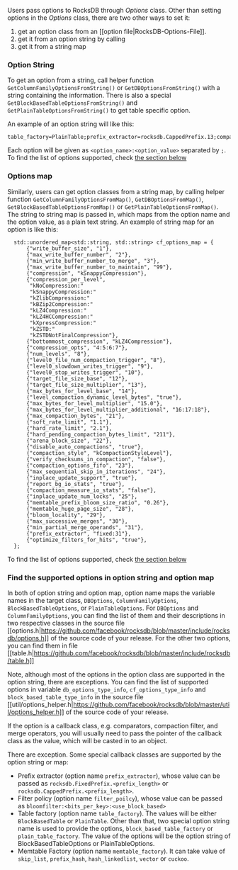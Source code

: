Users pass options to RocksDB through _Options_ class. Other than setting options in the _Options_ class, there are two other ways to set it:

1. get an option class from an [[option file|RocksDB-Options-File]].
2. get it from an option string by calling
3. get it from a string map

### Option String

To get an option from a string, call helper function `GetColumnFamilyOptionsFromString()` or `GetDBOptionsFromString()` with a string containing the information. There is also a special `GetBlockBasedTableOptionsFromString()` and `GetPlainTableOptionsFromString()` to get table specific option. 

An example of an option string will like this:
```
table_factory=PlainTable;prefix_extractor=rocksdb.CappedPrefix.13;comparator=leveldb.BytewiseComparator;compression_per_level=kBZip2Compression:kBZip2Compression:kBZip2Compression:kNoCompression:kZlibCompression:kBZip2Compression:kSnappyCompression;max_bytes_for_level_base=986;bloom_locality=8016;target_file_size_base=4294976376;memtable_huge_page_size=2557;max_successive_merges=5497;max_sequential_skip_in_iterations=4294971408;arena_block_size=1893;target_file_size_multiplier=35;min_write_buffer_number_to_merge=9;max_write_buffer_number=84;write_buffer_size=1653;max_compaction_bytes=64;max_bytes_for_level_multiplier=60;memtable_factory=SkipListFactory;compression=kNoCompression;bottommost_compression=kDisableCompressionOption;min_partial_merge_operands=7576;level0_stop_writes_trigger=33;num_levels=99;level0_slowdown_writes_trigger=22;level0_file_num_compaction_trigger=14;compaction_filter=urxcqstuwnCompactionFilter;soft_rate_limit=530.615385;soft_pending_compaction_bytes_limit=0;max_write_buffer_number_to_maintain=84;verify_checksums_in_compaction=false;merge_operator=aabcxehazrMergeOperator;memtable_prefix_bloom_size_ratio=0.4642;memtable_insert_with_hint_prefix_extractor=rocksdb.CappedPrefix.13;paranoid_file_checks=true;force_consistency_checks=true;inplace_update_num_locks=7429;optimize_filters_for_hits=false;level_compaction_dynamic_level_bytes=false;inplace_update_support=false;compaction_style=kCompactionStyleFIFO;purge_redundant_kvs_while_flush=true;hard_pending_compaction_bytes_limit=0;disable_auto_compactions=false;report_bg_io_stats=true;compaction_filter_factory=mpudlojcujCompactionFilterFactory;
```
Each option will be given as `<option_name>:<option_value>` separated by `;`. To find the list of options supported, check [the section below](#find-the-supported-options-in-option-string-and-option-map)

### Options map
Similarly, users can get option classes from a string map, by calling helper function `GetColumnFamilyOptionsFromMap()`, `GetDBOptionsFromMap()`, `GetBlockBasedTableOptionsFromMap()` or `GetPlainTableOptionsFromMap()`. The string to string map is passed in, which maps from the option name and the option value, as a plain text string. An example of string map for an option is like this:
```
  std::unordered_map<std::string, std::string> cf_options_map = {
      {"write_buffer_size", "1"},
      {"max_write_buffer_number", "2"},
      {"min_write_buffer_number_to_merge", "3"},
      {"max_write_buffer_number_to_maintain", "99"},
      {"compression", "kSnappyCompression"},
      {"compression_per_level",
       "kNoCompression:"
       "kSnappyCompression:"
       "kZlibCompression:"
       "kBZip2Compression:"
       "kLZ4Compression:"
       "kLZ4HCCompression:"
       "kXpressCompression:"
       "kZSTD:"
       "kZSTDNotFinalCompression"},
      {"bottommost_compression", "kLZ4Compression"},
      {"compression_opts", "4:5:6:7"},
      {"num_levels", "8"},
      {"level0_file_num_compaction_trigger", "8"},
      {"level0_slowdown_writes_trigger", "9"},
      {"level0_stop_writes_trigger", "10"},
      {"target_file_size_base", "12"},
      {"target_file_size_multiplier", "13"},
      {"max_bytes_for_level_base", "14"},
      {"level_compaction_dynamic_level_bytes", "true"},
      {"max_bytes_for_level_multiplier", "15.0"},
      {"max_bytes_for_level_multiplier_additional", "16:17:18"},
      {"max_compaction_bytes", "21"},
      {"soft_rate_limit", "1.1"},
      {"hard_rate_limit", "2.1"},
      {"hard_pending_compaction_bytes_limit", "211"},
      {"arena_block_size", "22"},
      {"disable_auto_compactions", "true"},
      {"compaction_style", "kCompactionStyleLevel"},
      {"verify_checksums_in_compaction", "false"},
      {"compaction_options_fifo", "23"},
      {"max_sequential_skip_in_iterations", "24"},
      {"inplace_update_support", "true"},
      {"report_bg_io_stats", "true"},
      {"compaction_measure_io_stats", "false"},
      {"inplace_update_num_locks", "25"},
      {"memtable_prefix_bloom_size_ratio", "0.26"},
      {"memtable_huge_page_size", "28"},
      {"bloom_locality", "29"},
      {"max_successive_merges", "30"},
      {"min_partial_merge_operands", "31"},
      {"prefix_extractor", "fixed:31"},
      {"optimize_filters_for_hits", "true"},
  };
```
To find the list of options supported, check [the section below](#find-the-supported-options-in-option-string-and-option-map)

### Find the supported options in option string and option map
In both of option string and option map, option name maps the variable names in the target class, `DBOptions`, `ColumnFamilyOptions`, `BlockBasedTableOptions`, or `PlainTableOptions`. For `DBOptions` and `ColumnFamilyOptions`, you can find the list of them and their descriptions in two respective classes in the source file [[options.h|https://github.com/facebook/rocksdb/blob/master/include/rocksdb/options.h]] of the source code of your release. For the other two options, you can find them in file [[table.h|https://github.com/facebook/rocksdb/blob/master/include/rocksdb/table.h]]

Note, although most of the options in the option class are supported in the option string, there are exceptions. You can find the list of supported options in variable `db_options_type_info`, `cf_options_type_info` and `block_based_table_type_info` in the source file [[util/options_helper.h|https://github.com/facebook/rocksdb/blob/master/util/options_helper.h]] of the source code of your release.

If the option is a callback class, e.g. comparators, compaction filter, and merge operators, you will usually need to pass the pointer of the callback class as the value, which will be casted in to an object.

There are exception. Some special callback classes are supported by the option string or map:
* Prefix extractor (option name `prefix_extractor`), whose value can be passed as `rocksdb.FixedPrefix.<prefix_length>` or `rocksdb.CappedPrefix.<prefix_length>`.
* Filter policy (option name `filter_poilcy`), whose value can be passed as `bloomfilter:<bits_per_key>:<use_block_based>`
* Table factory (option name `table_factory`). The values will be either `BlockBasedTable` or `PlainTable`. Other than that, two special option string name is used to provide the options, `block_based_table_factory` or `plain_table_factory`. The value of the options will be the option string of BlockBasedTableOptions or PlainTableOptions.
* Memtable Factory (option name `memtable_factory`). It can take value of `skip_list`, `prefix_hash`, `hash_linkedlist`, `vector` or `cuckoo`.
